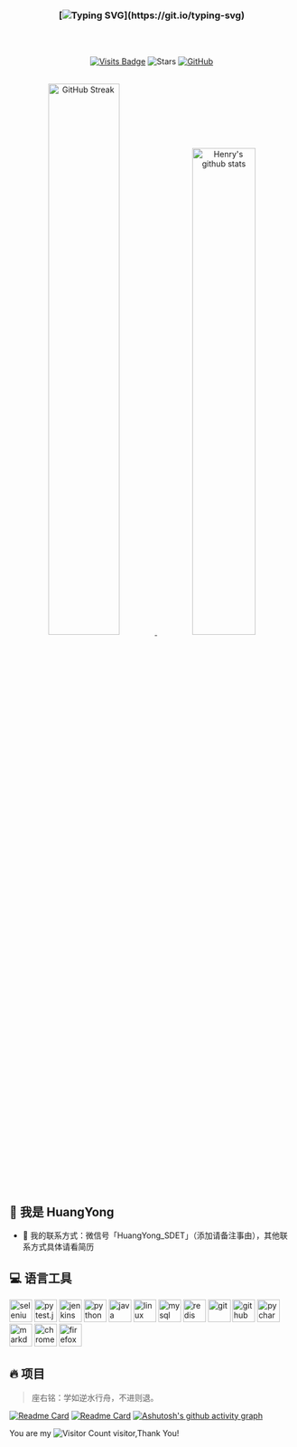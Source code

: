 <div align="left">
  
<div align="center">

  ### [![Typing SVG](https://readme-typing-svg.herokuapp.com?color=FC9840&font=Handlee&center=true&vCenter=true&width=500&height=60&lines=✋+Hi+,+glad+to+see+you+here+!)](https://git.io/typing-svg)
<img src="https://cdn.jsdelivr.net/gh/eryajf/tu@main/img/image_20240420_214408.gif"
width="800"  height="2">

<br />

[![Visits Badge](https://badges.strrl.dev/visits/0xVerin/0xVerin?style=flat-square)](https://github.com/GreyHy)
![Stars](https://img.shields.io/github/stars/GreyHy?style=flat-square)
[![GitHub](https://img.shields.io/github/followers/GreyHy?logo=github&style=flat-square)](https://github.com/GreyHy)

<br />
 	<a href="https://github.com/GreyHy">
		<img src="https://github-readme-streak-stats.herokuapp.com/?user=GreyHy&theme=sunset-gradient"
			alt="GitHub Streak" width="50%" />
	</a>   
   	<a href="https://github.com/GreyHy">
		<img src="https://github-readme-stats.vercel.app/api?username=GreyHy&show_icons=true&theme=ambient_gradient"
			alt="Henry's github stats" width="47%" />
	</a>
<br />
</div>

## :chocolate_bar: 我是 HuangYong
- :tangerine: 我的联系方式：微信号「HuangYong_SDET」（添加请备注事由），其他联系方式具体请看简历


## :computer: 语言工具
<div style="flex">
<img src="https://cdn.jsdelivr.net/gh/devicons/devicon/icons/selenium/selenium-original.svg" width="40" height="40" alt="selenium"/>
<img src="https://cdn.jsdelivr.net/gh/devicons/devicon/icons/pytest/pytest-original.svg" width="40" height="40" alt="pytest.js"/>
<img src="https://cdn.jsdelivr.net/gh/devicons/devicon/icons/jenkins/jenkins-original.svg"  width="40" height="40" alt="jenkins"/>
<img src="https://cdn.jsdelivr.net/gh/devicons/devicon/icons/python/python-original.svg" width="40" height="40" alt="python"/>
<img src="https://cdn.jsdelivr.net/gh/devicons/devicon/icons/java/java-original.svg" width="40" height="40" alt="java"/>
<img src="https://cdn.jsdelivr.net/gh/devicons/devicon/icons/linux/linux-original.svg" width="40" height="40" alt="linux"/>
<img src="https://cdn.jsdelivr.net/gh/devicons/devicon/icons/mysql/mysql-original.svg" width="40" height="40" alt="mysql"/>
<img src="https://cdn.jsdelivr.net/gh/devicons/devicon/icons/redis/redis-original.svg" width="40" height="40" alt="redis"/>
<img src="https://cdn.jsdelivr.net/gh/devicons/devicon/icons/git/git-original.svg" width="40" height="40" alt="git"/>
<img src="https://cdn.jsdelivr.net/gh/devicons/devicon/icons/github/github-original.svg"  width="40" height="40" alt="github"/>
<img src="https://cdn.jsdelivr.net/gh/devicons/devicon/icons/pycharm/pycharm-original.svg" width="40" height="40" alt="pycharm"/>
<img src="https://cdn.jsdelivr.net/gh/devicons/devicon/icons/markdown/markdown-original.svg" width="40" height="40" alt="markdown"/>
<img src="https://cdn.jsdelivr.net/gh/devicons/devicon/icons/chrome/chrome-original.svg" width="40" height="40" alt="chrome"/>
<img src="https://cdn.jsdelivr.net/gh/devicons/devicon/icons/firefox/firefox-original.svg" width="40" height="40" alt="firefox"/> 

  ## :fire: 项目 
 > 座右铭：学如逆水行舟，不进则退。


[![Readme Card](https://github-readme-stats.vercel.app/api/pin/?username=GreyHy&repo=Hy-AutoTest-Framework)](https://github.com/GreyHy/Hy-AutoTest-Framework)
[![Readme Card](https://github-readme-stats.vercel.app/api/pin/?username=GreyHy&repo=CampusBBS-SpringBoot-)](https://github.com/GreyHy/CampusBBS-SpringBoot-)
[![Ashutosh's github activity graph](https://github-readme-activity-graph.vercel.app/graph?username=GreyHy&theme=dracula)](https://github.com/ashutosh00710/github-readme-activity-graph)



You are my ![Visitor Count](https://profile-counter.glitch.me/huangyong2002/count.svg) visitor,Thank You!




